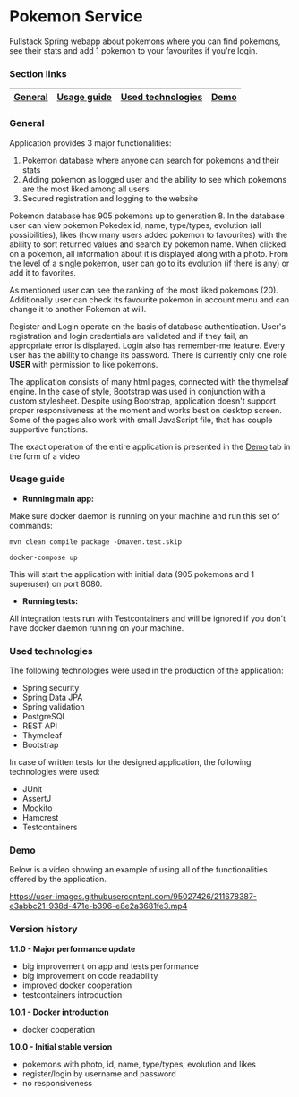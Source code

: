 # Pokemon Service
Fullstack Spring webapp about pokemons where you can find pokemons, see their stats and add 1 pokemon to your favourites if you're login.

### Section links

|[General](#general)|[Usage guide](#usage-guide)|[Used technologies](#used-technologies)|[Demo](#demo)|
|:-----------------:|:-------------------------:|:-------------------------------------:|:-----------:|

### General
Application provides 3 major functionalities:
1. Pokemon database where anyone can search for pokemons and their stats
2. Adding pokemon as logged user and the ability to see which pokemons are the most liked among all users
3. Secured registration and logging to the website

Pokemon database has 905 pokemons up to generation 8. In the database user can view pokemon Pokedex id, name, type/types, evolution (all possibilities), likes (how many users added pokemon to favourites) with the ability to sort returned values and search by pokemon name. When clicked on a pokemon, all information about it is displayed along with a photo. From the level of a single pokemon, user can go to its evolution (if there is any) or add it to favorites.

As mentioned user can see the ranking of the most liked pokemons (20). Additionally user can check its favourite pokemon in account menu and can change it to another Pokemon at will.

Register and Login operate on the basis of database authentication. User's registration and login credentials are validated and if they fail, an appropriate error is displayed. Login also has remember-me feature. Every user has the ability to change its password. There is currently only one role **USER** with permission to like pokemons.

The application consists of many html pages, connected with the thymeleaf engine. In the case of style, Bootstrap was used in conjunction with a custom stylesheet. Despite using Bootstrap, application doesn't support proper responsiveness at the moment and works best on desktop screen. Some of the pages also work with small JavaScript file, that has couple supportive functions.

The exact operation of the entire application is presented in the [Demo](#demo) tab in the form of a video

### Usage guide

- **Running main app:**

Make sure docker daemon is running on your machine and run this set of commands:

```mvn clean compile package -Dmaven.test.skip```

```docker-compose up```

This will start the application with initial data (905 pokemons and 1 superuser) on port 8080.

- **Running tests:**

All integration tests run with Testcontainers and will be ignored if you don't have docker daemon running on your machine.

### Used technologies
The following technologies were used in the production of the application:
- Spring security
- Spring Data JPA
- Spring validation
- PostgreSQL
- REST API
- Thymeleaf
- Bootstrap

In case of written tests for the designed application, the following technologies were used:
- JUnit
- AssertJ
- Mockito
- Hamcrest
- Testcontainers

### Demo
Below is a video showing an example of using all of the functionalities offered by the application.

https://user-images.githubusercontent.com/95027426/211678387-e3abbc21-938d-471e-b396-e8e2a3681fe3.mp4

### Version history
**1.1.0 - Major performance update**

- big improvement on app and tests performance 
- big improvement on code readability
- improved docker cooperation 
- testcontainers introduction

**1.0.1 - Docker introduction**

- docker cooperation

**1.0.0 - Initial stable version**

- pokemons with photo, id, name, type/types, evolution and likes
- register/login by username and password
- no responsiveness